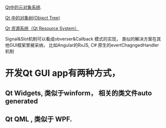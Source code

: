  
[Qt中的元对象系统](https://zhuanlan.zhihu.com/p/61303678).

[Qt 中的对象树(Object Tree)](https://zhuanlan.zhihu.com/p/43523879)

[Qt 资源系统（Qt Resource System）](https://zhuanlan.zhihu.com/p/60457016)

Signal&Slot机制可以看成obverser&Callback 模式的实现， 类似的解决方案在其他GUI框架里被采纳， 比如Angular的RxJS, C# 原生的evertChagngedHandler 机制

# 开发Qt GUI app有两种方式， 
  ## Qt Widgets, 类似于winform， 相关的类文件auto generated
  ## Qt QML , 类似于 WPF. 
   
